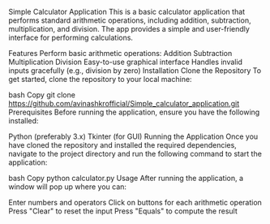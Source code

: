 Simple Calculator Application
This is a basic calculator application that performs standard arithmetic operations, including addition, subtraction, multiplication, and division. The app provides a simple and user-friendly interface for performing calculations.

Features
Perform basic arithmetic operations:
Addition
Subtraction
Multiplication
Division
Easy-to-use graphical interface
Handles invalid inputs gracefully (e.g., division by zero)
Installation
Clone the Repository
To get started, clone the repository to your local machine:

bash
Copy
git clone https://github.com/avinashkrofficial/Simple_calculator_application.git
Prerequisites
Before running the application, ensure you have the following installed:

Python (preferably 3.x)
Tkinter (for GUI)
Running the Application
Once you have cloned the repository and installed the required dependencies, navigate to the project directory and run the following command to start the application:

bash
Copy
python calculator.py
Usage
After running the application, a window will pop up where you can:

Enter numbers and operators
Click on buttons for each arithmetic operation
Press "Clear" to reset the input
Press "Equals" to compute the result

